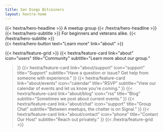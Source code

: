 ```yaml
---
title: San Diego Bitcoiners
layout: hextra-home
---
```

 
<div class="hx-mt-6 hx-mb-6">
{{< hextra/hero-headline >}}
  A meetup group
{{< /hextra/hero-headline >}}
</div>

<div class="hx-mb-12">
{{< hextra/hero-subtitle >}}
  For beginners and veterans alike.
{{< /hextra/hero-subtitle >}}
</div>

<div class="hx-mb-6">
{{< hextra/hero-button text="Learn more" link="about" >}}
</div>

<div class="hx-mt-6"></div>

{{< hextra/feature-grid >}}
  {{< hextra/feature-card
    link="about"
    icon="users"
    title="Community"
    subtitle="Learn more about our group."
  >}}
  {{< hextra/feature-card
    link="about/support"
    icon="support"
    title="Support"
    subtitle="Have a question or issue? Get help from someone with experience."
  >}}
  {{< hextra/feature-card
    link="about/events"
    icon="calendar"
    title="RSVP"
    subtitle="View our calendar of events and let us know you're coming."
  >}}
  {{< hextra/feature-card
    link="about/blog"
    icon="rss"
    title="Blog"
    subtitle="Sometimes we post about current events."
  >}}
  {{< hextra/feature-card
    link="about/chat"
    icon="support"
    title="Group Chat"
    subtitle="Between meetups, the chatter is on Signal."
  >}}
  {{< hextra/feature-card
    link="about/contact"
    icon="phone"
    title="Contact Our Host"
    subtitle="Reach out privately."
  >}}
{{< /hextra/feature-grid >}}
